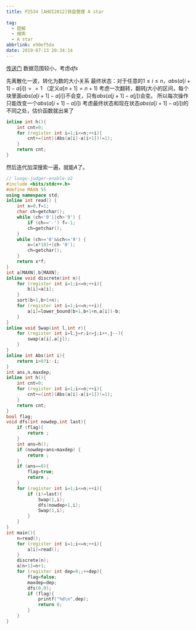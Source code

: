 ```yaml
---
title: P2534 [AHOI2012]铁盘整理 A star
  
tag:
  - 题解
  - 搜索
  - A star
abbrlink: e90ef5da
date: 2019-07-13 20:34:14
---
```

[传送门](https://www.luogu.org/problemnew/show/P2534)
数据范围较小，考虑$dfs$

先离散化一波，转化为数的大小关系
最终状态：对于任意的$1 \le i \le n$，$abs(a[i+1]-a[i])==1$ （定义$a[n+1]=n+1$)
考虑一次翻转，翻转$j$大小的区间，每个块里面$abs(a[i+1]-a[i])$不会变，只有$abs(a[j+1]-a[j])$会变。
所以每次操作只能改变一个$abs(a[i+1]-a[i])$
考虑最终状态和现在状态$abs(a[i+1]-a[i])$的不同之处，估价函数就出来了
```cpp
inline int h(){
    int cnt=0;
    for (register int i=1;i<=n;++i){
        cnt+=(int)(Abs(a[i]-a[i+1])!=1);
    }
    return cnt;
}
```
然后迭代加深搜索一遍，就能$A$了。
```cpp
// luogu-judger-enable-o2
#include <bits/stdc++.h>
#define MAXN 55
using namespace std;
inline int read() {
    int x=0,f=1;
    char ch=getchar();
    while (ch<'0'||ch>'9') {
        if (ch=='-') f=-1;
        ch=getchar();
    }
    while (ch>='0'&&ch<='9') {
        x=(x*10)+(ch-'0');
        ch=getchar();
    }
    return x*f;
}
int a[MAXN],b[MAXN];
inline void discrete(int n){
    for (register int i=1;i<=n;++i){
        b[i]=a[i];
    }
    sort(b+1,b+1+n);
    for (register int i=1;i<=n;++i){
        a[i]=lower_bound(b+1,b+1+n,a[i])-b;
    }
}
inline void Swap(int l,int r){
    for (register int i=l,j=r;i<=j;i++,j--){
        swap(a[i],a[j]);
    }
}
inline int Abs(int i){
    return i>0?i:-i;
}
int ans,n,maxdep;
inline int h(){
    int cnt=0;
    for (register int i=1;i<=n;++i){
        cnt+=(int)(Abs(a[i]-a[i+1])!=1);
    }
    return cnt;
}
bool flag;
void dfs(int nowdep,int last){
    if (flag){
        return ;
    }
    int ans=h();
    if (nowdep+ans>maxdep) {
        return ;
    }
    if (ans==0){
        flag=true;
        return ;
    }
    for (register int i=1;i<=n;++i){
        if (i!=last){
            Swap(1,i);
            dfs(nowdep+1,i);
            Swap(1,i);
        }
    }
}
int main(){
    n=read();
    for (register int i=1;i<=n;++i){
        a[i]=read();
    }
    discrete(n);
    a[n+1]=n+1;
    for (register int dep=0;;++dep){
        flag=false;
        maxdep=dep;
        dfs(0,0);
        if (flag){
            printf("%d\n",dep);
            return 0;
        }
    }
}

```